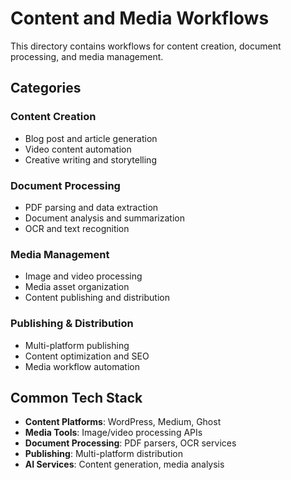 # Content and Media Workflows

This directory contains workflows for content creation, document processing, and media management.

## Categories

### Content Creation
- Blog post and article generation
- Video content automation
- Creative writing and storytelling

### Document Processing
- PDF parsing and data extraction
- Document analysis and summarization
- OCR and text recognition

### Media Management
- Image and video processing
- Media asset organization
- Content publishing and distribution

### Publishing & Distribution
- Multi-platform publishing
- Content optimization and SEO
- Media workflow automation

## Common Tech Stack
- **Content Platforms**: WordPress, Medium, Ghost
- **Media Tools**: Image/video processing APIs
- **Document Processing**: PDF parsers, OCR services
- **Publishing**: Multi-platform distribution
- **AI Services**: Content generation, media analysis

